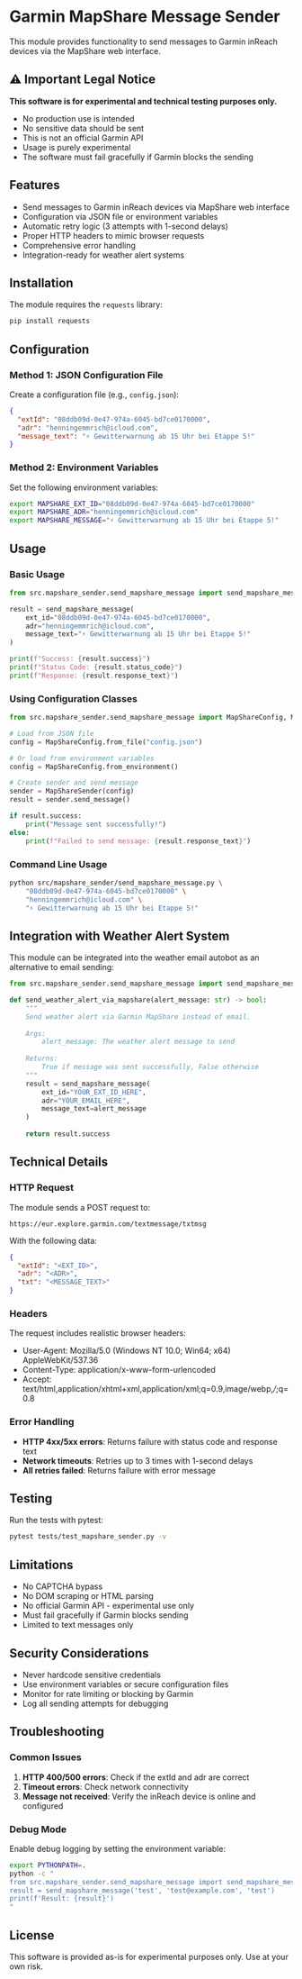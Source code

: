 # Garmin MapShare Message Sender

This module provides functionality to send messages to Garmin inReach devices via the MapShare web interface.

## ⚠️ Important Legal Notice

**This software is for experimental and technical testing purposes only.**

- No production use is intended
- No sensitive data should be sent
- This is not an official Garmin API
- Usage is purely experimental
- The software must fail gracefully if Garmin blocks the sending

## Features

- Send messages to Garmin inReach devices via MapShare web interface
- Configuration via JSON file or environment variables
- Automatic retry logic (3 attempts with 1-second delays)
- Proper HTTP headers to mimic browser requests
- Comprehensive error handling
- Integration-ready for weather alert systems

## Installation

The module requires the `requests` library:

```bash
pip install requests
```

## Configuration

### Method 1: JSON Configuration File

Create a configuration file (e.g., `config.json`):

```json
{
  "extId": "08ddb09d-0e47-974a-6045-bd7ce0170000",
  "adr": "henningemmrich@icloud.com",
  "message_text": "⚡️ Gewitterwarnung ab 15 Uhr bei Etappe 5!"
}
```

### Method 2: Environment Variables

Set the following environment variables:

```bash
export MAPSHARE_EXT_ID="08ddb09d-0e47-974a-6045-bd7ce0170000"
export MAPSHARE_ADR="henningemmrich@icloud.com"
export MAPSHARE_MESSAGE="⚡️ Gewitterwarnung ab 15 Uhr bei Etappe 5!"
```

## Usage

### Basic Usage

```python
from src.mapshare_sender.send_mapshare_message import send_mapshare_message

result = send_mapshare_message(
    ext_id="08ddb09d-0e47-974a-6045-bd7ce0170000",
    adr="henningemmrich@icloud.com",
    message_text="⚡️ Gewitterwarnung ab 15 Uhr bei Etappe 5!"
)

print(f"Success: {result.success}")
print(f"Status Code: {result.status_code}")
print(f"Response: {result.response_text}")
```

### Using Configuration Classes

```python
from src.mapshare_sender.send_mapshare_message import MapShareConfig, MapShareSender

# Load from JSON file
config = MapShareConfig.from_file("config.json")

# Or load from environment variables
config = MapShareConfig.from_environment()

# Create sender and send message
sender = MapShareSender(config)
result = sender.send_message()

if result.success:
    print("Message sent successfully!")
else:
    print(f"Failed to send message: {result.response_text}")
```

### Command Line Usage

```bash
python src/mapshare_sender/send_mapshare_message.py \
    "08ddb09d-0e47-974a-6045-bd7ce0170000" \
    "henningemmrich@icloud.com" \
    "⚡️ Gewitterwarnung ab 15 Uhr bei Etappe 5!"
```

## Integration with Weather Alert System

This module can be integrated into the weather email autobot as an alternative to email sending:

```python
from src.mapshare_sender.send_mapshare_message import send_mapshare_message

def send_weather_alert_via_mapshare(alert_message: str) -> bool:
    """
    Send weather alert via Garmin MapShare instead of email.
    
    Args:
        alert_message: The weather alert message to send
        
    Returns:
        True if message was sent successfully, False otherwise
    """
    result = send_mapshare_message(
        ext_id="YOUR_EXT_ID_HERE",
        adr="YOUR_EMAIL_HERE",
        message_text=alert_message
    )
    
    return result.success
```

## Technical Details

### HTTP Request

The module sends a POST request to:
```
https://eur.explore.garmin.com/textmessage/txtmsg
```

With the following data:
```json
{
  "extId": "<EXT_ID>",
  "adr": "<ADR>",
  "txt": "<MESSAGE_TEXT>"
}
```

### Headers

The request includes realistic browser headers:
- User-Agent: Mozilla/5.0 (Windows NT 10.0; Win64; x64) AppleWebKit/537.36
- Content-Type: application/x-www-form-urlencoded
- Accept: text/html,application/xhtml+xml,application/xml;q=0.9,image/webp,*/*;q=0.8

### Error Handling

- **HTTP 4xx/5xx errors**: Returns failure with status code and response text
- **Network timeouts**: Retries up to 3 times with 1-second delays
- **All retries failed**: Returns failure with error message

## Testing

Run the tests with pytest:

```bash
pytest tests/test_mapshare_sender.py -v
```

## Limitations

- No CAPTCHA bypass
- No DOM scraping or HTML parsing
- No official Garmin API - experimental use only
- Must fail gracefully if Garmin blocks sending
- Limited to text messages only

## Security Considerations

- Never hardcode sensitive credentials
- Use environment variables or secure configuration files
- Monitor for rate limiting or blocking by Garmin
- Log all sending attempts for debugging

## Troubleshooting

### Common Issues

1. **HTTP 400/500 errors**: Check if the extId and adr are correct
2. **Timeout errors**: Check network connectivity
3. **Message not received**: Verify the inReach device is online and configured

### Debug Mode

Enable debug logging by setting the environment variable:
```bash
export PYTHONPATH=.
python -c "
from src.mapshare_sender.send_mapshare_message import send_mapshare_message
result = send_mapshare_message('test', 'test@example.com', 'test')
print(f'Result: {result}')
"
```

## License

This software is provided as-is for experimental purposes only. Use at your own risk. 